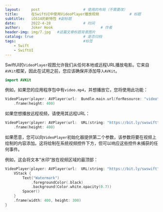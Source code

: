 ```yaml
---
layout:     post   				    # 使用的布局（不需要改）
title:      在SwiftUI中使用VideoPlayer播放视频				# 标题 
subtitle:   iOS14的新特性 #副标题
date:       2022-4-28 				# 时间
author:     Joker Hook 						# 作者
header-img: img/7.jpg 	#这篇文章标题背景图片
catalog: true 						# 是否归档
tags:								#标签
    - Swift
    - SwiftUI
---
```


SwiftUI的`VideoPlayer`视图允许我们从任何本地或远程URL播放电影。它来自`AVKit`框架，因此在试用之前，您应该确保并添加导`入AVKit`。
```swift
import AVKit
```

例如，如果您的应用程序包中有`video.mp4`，并想播放它，您将使用此功能：
```swift
VideoPlayer(player: AVPlayer(url:  Bundle.main.url(forResource: "video", withExtension: "mp4")!))
    .frame(height: 400)
```

如果您想播放远程视频，请使用其远程URL：
```swift
VideoPlayer(player: AVPlayer(url:  URL(string: "https://bit.ly/swswift")!))
    .frame(height: 400)
```

如果愿意，您可以向`VideoPlayer`初始化器提供第二个参数，该参数将要在视频上绘制的内容添加。这将绘制在系统视频控件下方，但可以响应这些控件未捕获的任何事件。

例如，这会将文本“水印”放在视频区域的最顶部：
```swift
VideoPlayer(player: AVPlayer(url:  URL(string: "https://bit.ly/swswift")!)) {
    VStack {
        Text("Watermark")
            .foregroundColor(.black)
            .background(Color.white.opacity(0.7))
        Spacer()
    }
    .frame(width: 400, height: 300)
}
```

